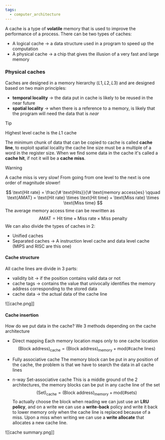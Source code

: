 ```yaml
---
tags:
  - computer_architecture
---
```

A cache is a type of **volatile** memory that is used to improve the performance of a process. There can be two types of caches:
- A logical cache $\to$ a data structure used in a program to speed up the computation
- A physical cache $\to$ a chip that gives the illusion of a very fast and large memory
### Physical caches

Caches are designed in a memory hierarchy ($L1, L 2, L 3$) and are designed based on two main principles:
- **temporal locality** $\to$ the data put in cache is likely to be reused in the near future
- **spatial locality** $\to$ when there is a reference to a memory, is likely that the program will need the data that is *near*

>[!tip]
>Highest level cache is the $L 1$ cache

The minimum chunk of data that can be copied to cache is called **cache line**, to exploit spatial locality the cache line size must be a multiple of a word in the register size. When we find some data in the cache it's called a **cache hit**, if not it will be a **cache miss**.

>[!warning]
>A cache miss is very slow! From going from one level to the next is one order of magnitude slower!

$$
\text{Hit rate} = \frac{\# \text{Hits}}{\# \text{memory access}es} \qquad \text{AMAT} = \text{Hit rate} \times \text{Hit time} + \text{Miss rate} \times \text{Miss time}
$$
The average memory access time can be rewritten as
$$
\text{AMAT} = \text{Hit time} + \text{Miss rate} \times \text{Miss penalty}
$$
We can also divide the types of caches in 2:
- Unified caches
- Separated caches $\to$ A instruction level cache and data level cache (MIPS and RISC are this one)
#### Cache structure

All cache lines are divide in 3 parts:
- validity bit $\to$ if the position contains valid data or not
- cache tags $\to$ contains the value that univocally identifies the memory address corresponding to the stored data
- cache data $\to$ the actual data of the cache line

![[cache.png]]
#### Cache insertion

How do we put data in the cache? We 3 methods depending on the cache architecture
- Direct mapping
	Each memory location maps only to one cache location
$$
(\text{Block address})_{\text{cache}} =  (\text{Block address})_{\text{memory}}  +  \text{mod}(\#\text{cache lines})
$$
- Fully associative cache
	The memory block can be put in any position of the cache, the problem is that we have to search the data in all cache lines

- n-way Set-associative cache
	This is a middle ground of the 2 architectures, the memory blocks can be put in any cache line of the set
$$
(\text{Set})_{\text{cache}} =  (\text{Block address})_{\text{memory}}  +  \text{mod}(\#\text{sets})
$$
To actually choose the block when reading we can just use an **LRU policy**, and on a write we can use a **write-back** policy and write it back to lower memory only when the cache line is replaced because of a miss. Upon a miss when writing we can use a **write allocate** that allocates a new cache line.

![[cache summary.png]]